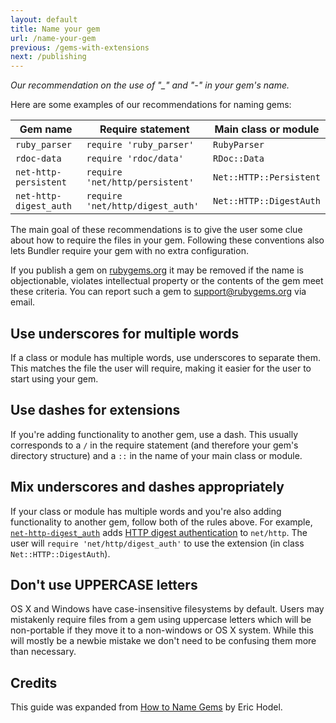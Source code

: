 ```yaml
---
layout: default
title: Name your gem
url: /name-your-gem
previous: /gems-with-extensions
next: /publishing
---
```


<em class="t-gray">Our recommendation on the use of "_" and "-" in your gem's name.</em>

Here are some examples of our recommendations for naming gems:

Gem name               | Require statement                | Main class or module
---------------------- | -------------------------------- | -----------------------
`ruby_parser`          | `require 'ruby_parser'`          | `RubyParser`
`rdoc-data`            | `require 'rdoc/data'`            | `RDoc::Data`
`net-http-persistent`  | `require 'net/http/persistent'`  | `Net::HTTP::Persistent`
`net-http-digest_auth` | `require 'net/http/digest_auth'` | `Net::HTTP::DigestAuth`

The main goal of these recommendations is to give the user some clue about
how to require the files in your gem. Following these conventions also lets
Bundler require your gem with no extra configuration.

If you publish a gem on [rubygems.org][rubygems] it may be removed if the name
is objectionable, violates intellectual property or the contents of the gem meet
these criteria.  You can report such a gem to [support@rubygems.org](mailto:support@rubygems.org)
via email.

[rubygems]: http://rubygems.org

Use underscores for multiple words
----------------------------------

If a class or module has multiple words, use underscores to separate them. This
matches the file the user will require, making it easier for the user to start
using your gem.

Use dashes for extensions
-------------------------

If you're adding functionality to another gem, use a dash. This usually
corresponds to a `/` in the require statement (and therefore your gem's
directory structure) and a `::` in the name of your main class or module.

Mix underscores and dashes appropriately
----------------------------------------

If your class or module has multiple words and you're also adding functionality
to another gem, follow both of the rules above. For example,
[`net-http-digest_auth`][digest-gem] adds
[HTTP digest authentication][digest-standard] to `net/http`.
The user will `require 'net/http/digest_auth'` to use the extension
(in class `Net::HTTP::DigestAuth`).

[digest-gem]: https://rubygems.org/gems/net-http-digest_auth
[digest-standard]: http://tools.ietf.org/html/rfc2617

Don't use UPPERCASE letters
---------------------------

OS X and Windows have case-insensitive filesystems by default.  Users may
mistakenly require files from a gem using uppercase letters which will be
non-portable if they move it to a non-windows or OS X system.  While this will
mostly be a newbie mistake we don't need to be confusing them more than
necessary.

Credits
-------

This guide was expanded from [How to Name Gems][how-to-name-gems] by Eric Hodel.

[how-to-name-gems]: https://web.archive.org/web/20130821183311/http://blog.segment7.net/2010/11/15/how-to-name-gems
